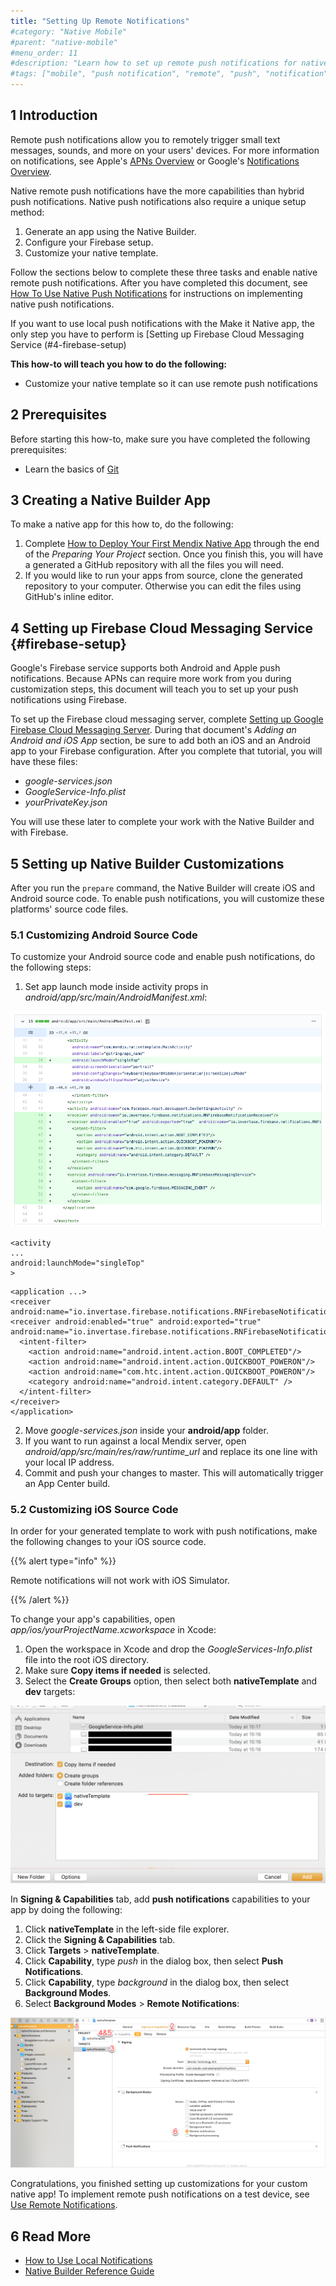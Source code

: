 ```yaml
---
title: "Setting Up Remote Notifications"
#category: "Native Mobile"
#parent: "native-mobile"
#menu_order: 11
#description: "Learn how to set up remote push notifications for native apps."
#tags: ["mobile", "push notification", "remote", "push", "notification"]
---
```


## 1 Introduction

Remote push notifications allow you to remotely trigger small text messages, sounds, and more on your users' devices. For more information on notifications, see Apple's [APNs Overview](https://developer.apple.com/library/archive/documentation/NetworkingInternet/Conceptual/RemoteNotificationsPG/APNSOverview.html) or Google's [Notifications Overview](https://developer.android.com/guide/topics/ui/notifiers/notifications).

Native remote push notifications have the more capabilities than hybrid push notifications. Native push notifications also require a unique setup method:

1. Generate an app using the Native Builder.
2. Configure your Firebase setup.
3. Customize your native template.

Follow the sections below to complete these three tasks and enable native remote push notifications. After you have completed this document, see [How To Use Native Push Notifications](/howto/mobile/native-remote-notifications) for instructions on implementing native push notifications.

If you want to use local push notifications with the Make it Native app, the only step you have to perform is [Setting up Firebase Cloud Messaging Service (#4-firebase-setup)

**This how-to will teach you how to do the following:**

* Customize your native template so it can use remote push notifications

## 2 Prerequisites

Before starting this how-to, make sure you have completed the following prerequisites:

* Learn the basics of [Git](https://www.atlassian.com/git)

## 3 Creating a Native Builder App

To make a native app for this how to, do the following:

1. Complete [How to Deploy Your First Mendix Native App](deploying-native-app) through the end of the *Preparing Your Project* section. Once you finish this, you will have a generated a GitHub repository with all the files you will need. 
2. If you would like to run your apps from source, clone the generated repository to your computer. Otherwise you can edit the files using GitHub's inline editor.

## 4 Setting up Firebase Cloud Messaging Service {#firebase-setup}

Google's Firebase service supports both Android and Apple push notifications. Because APNs can require more work from you during customization steps, this document will teach you to set up your push notifications using Firebase.

To set up the Firebase cloud messaging server, complete [Setting up Google Firebase Cloud Messaging Server](setting-up-google-firebase-cloud-messaging-server). During that document's *Adding an Android and iOS App* section, be sure to add both an iOS and an Android app to your Firebase configuration. After you complete that tutorial, you will have these files:

* *google-services.json*
* *GoogleService-Info.plist*
* *yourPrivateKey.json*

You will use these later to complete your work with the Native Builder and with Firebase.

## 5 Setting up Native Builder Customizations

After you run the `prepare` command, the Native Builder will create iOS and Android source code. To enable push notifications, you will customize these platforms' source code files.

### 5.1 Customizing Android Source Code

To customize your Android source code and enable push notifications, do the following steps:

1. Set app launch mode inside activity props in *android/app/src/main/AndroidManifest.xml*:

  ![AndroidManifestChanges](attachments/native-remote-push/androidManifestXml.png)
  
  ```
  <activity
  ...
  android:launchMode="singleTop"
  >
  ```
  ```
  <application ...>
  <receiver android:name="io.invertase.firebase.notifications.RNFirebaseNotificationReceiver"/>
  <receiver android:enabled="true" android:exported="true"  android:name="io.invertase.firebase.notifications.RNFirebaseNotificationsRebootReceiver">
    <intent-filter>
      <action android:name="android.intent.action.BOOT_COMPLETED"/>
      <action android:name="android.intent.action.QUICKBOOT_POWERON"/>
      <action android:name="com.htc.intent.action.QUICKBOOT_POWERON"/>
      <category android:name="android.intent.category.DEFAULT" />
    </intent-filter>
  </receiver>
</application>
  ```

2. Move *google-services.json* inside your **android/app** folder.
3. If you want to run against a local Mendix server, open *android/app/src/main/res/raw/runtime_url* and replace its one line with your local IP address.
4. Commit and push your changes to master. This will automatically trigger an App Center build.

### 5.2 Customizing iOS Source Code

In order for your generated template to work with push notifications, make the following changes to your iOS source code.

{{% alert type="info" %}}

Remote notifications will not work with iOS Simulator.

{{% /alert %}}

To change your app's capabilities, open *app/ios/yourProjectName.xcworkspace* in Xcode:

1. Open the workspace in Xcode and drop the *GoogleServices-Info.plist* file into the root iOS directory. 
2. Make sure **Copy items if needed** is selected. 
3.  Select the **Create Groups** option, then select both **nativeTemplate** and **dev** targets:

  ![GoogleServicesInfoPlist](attachments/native-remote-push/GoogleServicesInfoPlist.png)

In **Signing & Capabilities** tab, add **push notifications** capabilities to your app by doing the following:

1. Click **nativeTemplate** in the left-side file explorer.
2. Click the **Signing & Capabilities** tab.
3. Click **Targets** > **nativeTemplate**.
4. Click **Capability**, type *push* in the dialog box, then select **Push Notifications**.
5. Click **Capability**, type *background* in the dialog box, then select **Background Modes**.
6.  Select **Background Modes** > **Remote Notifications**:

  ![Capabilities](attachments/native-remote-push/ios-customizations.png)

Congratulations, you finished setting up customizations for your custom native app! To implement remote push notifications on a test device, see [Use Remote Notifications](native-remote-notifications).

## 6 Read More

* [How to Use Local Notifications](local-notif-parent)
* [Native Builder Reference Guide](/refguide/native-builder)
